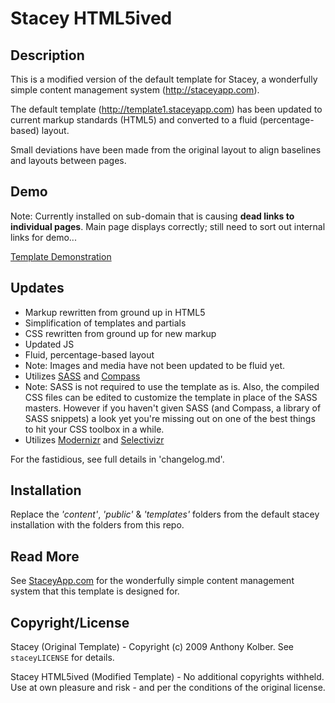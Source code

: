 # Stacey HTML5ived

## Description

This is a modified version of the default template for Stacey, a wonderfully simple content management system (http://staceyapp.com).

The default template (http://template1.staceyapp.com) has been updated to current markup standards (HTML5) and converted to a fluid (percentage-based) layout. 

Small deviations have been made from the original layout to align baselines and layouts between pages.

## Demo

Note: Currently installed on sub-domain that is causing **dead links to individual pages**. Main page displays correctly; still need to sort out internal links for demo...

[Template Demonstration](http://stacey.claytonfarr.com/)

## Updates

* Markup rewritten from ground up in HTML5
* Simplification of templates and partials
* CSS rewritten from ground up for new markup
* Updated JS
* Fluid, percentage-based layout
 * Note: Images and media have not been updated to be fluid yet.
* Utilizes [SASS](http://sass-lang.com) and [Compass](http://compass-style.org)
 * Note: SASS is not required to use the template as is. Also, the compiled CSS files can be edited to customize the template in place of the SASS masters. However if you haven't given SASS (and Compass, a library of SASS snippets) a look yet you're missing out on one of the best things to hit your CSS toolbox in a while.
* Utilizes [Modernizr](http://www.modernizr.com) and [Selectivizr](http://selectivizr.com)

For the fastidious, see full details in 'changelog.md'.

## Installation

Replace the *'content'*, *'public'* & *'templates'* folders from the default stacey installation with the folders from this repo.

## Read More

See [StaceyApp.com](http://staceyapp.com) for the wonderfully simple content management system that this template is designed for.

## Copyright/License

Stacey (Original Template) - Copyright (c) 2009 Anthony Kolber. See `staceyLICENSE` for details.

Stacey HTML5ived (Modified Template) - No additional copyrights withheld.<br>Use at own pleasure and risk - and per the conditions of the original license.
